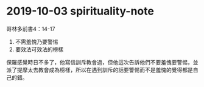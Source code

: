 # 2019-10-03 spirituality-note

哥林多前書4：14-17

1. 不需羞愧乃要警惕
2. 要效法可效法的榜樣

保羅感覺時日不多了，他寫信訓斥教會過，但他這次告訴他們不要羞愧要警惕，並派了提摩太去教會成為榜樣，所以在遇到訓斥的話要警惕而不是羞愧的覺得都是自己的錯。

